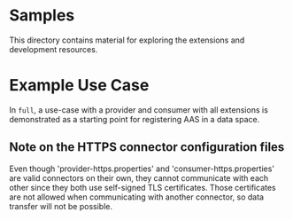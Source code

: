 # Samples

This directory contains material for exploring the extensions and development resources.

# Example Use Case

In `full`, a use-case with a provider and consumer with all extensions is demonstrated as a starting point for
registering AAS in a data space.

## Note on the HTTPS connector configuration files

Even though 'provider-https.properties' and 'consumer-https.properties' are valid connectors on their own, they cannot
communicate with each other since they both use self-signed TLS certificates. Those certificates are not allowed when
communicating with another connector, so data transfer will not be possible.
